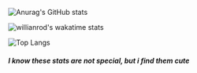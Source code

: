 ![Anurag's GitHub stats](https://github-readme-stats.vercel.app/api?username=DerPizzaBoi&count_private=true&show_icons=true&theme=dracula)

![willianrod's wakatime stats](https://github-readme-stats.vercel.app/api/wakatime?username=@DerPizzaBoi&theme=dracula)

![Top Langs](https://github-readme-stats.vercel.app/api/top-langs/?username=DerPizzaBoi&layout=compact&theme=dracula)

##### I know these stats are not special, but i find them cute
